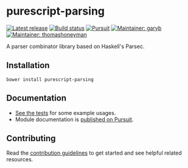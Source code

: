 # purescript-parsing

[![Latest release](http://img.shields.io/github/release/purescript-contrib/purescript-parsing.svg)](https://github.com/purescript-contrib/purescript-parsing/releases)
[![Build status](https://travis-ci.org/purescript-contrib/purescript-parsing.svg?branch=master)](https://travis-ci.org/purescript-contrib/purescript-parsing)
[![Pursuit](http://pursuit.purescript.org/packages/purescript-parsing/badge)](http://pursuit.purescript.org/packages/purescript-parsing/)
[![Maintainer: garyb](https://img.shields.io/badge/maintainer-garyb-lightgrey.svg)](http://github.com/garyb)
[![Maintainer: thomashoneyman](https://img.shields.io/badge/maintainer-thomashoneyman-lightgrey.svg)](http://github.com/thomashoneyman)

A parser combinator library based on Haskell's Parsec.

## Installation

```
bower install purescript-parsing
```

## Documentation

- [See the tests](test/Main.purs) for some example usages.
- Module documentation is [published on Pursuit](http://pursuit.purescript.org/packages/purescript-parsing).

## Contributing

Read the [contribution guidelines](https://github.com/purescript-contrib/purescript-parsing/blob/master/.github/contributing.md) to get started and see helpful related resources.
